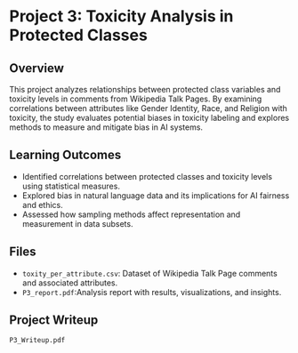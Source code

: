# Project 3: Toxicity Analysis in Protected Classes

## Overview
This project analyzes relationships between protected class variables and toxicity levels in comments from Wikipedia Talk Pages. By examining correlations between attributes like Gender Identity, Race, and Religion with toxicity, the study evaluates potential biases in toxicity labeling and explores methods to measure and mitigate bias in AI systems.

## Learning Outcomes
- Identified correlations between protected classes and toxicity levels using statistical measures.
- Explored bias in natural language data and its implications for AI fairness and ethics.
- Assessed how sampling methods affect representation and measurement in data subsets.

## Files
- `toxity_per_attribute.csv`: Dataset of Wikipedia Talk Page comments and associated attributes.
- `P3_report.pdf`:Analysis report with results, visualizations, and insights.

## Project Writeup
`P3_Writeup.pdf`
